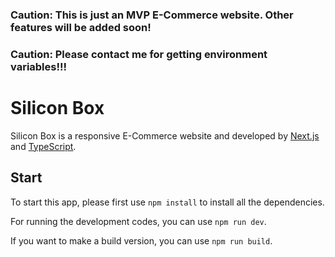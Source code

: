 ### Caution: This is just an MVP E-Commerce website. Other features will be added soon!

### Caution: Please contact me for getting environment variables!!!

# Silicon Box

Silicon Box is a responsive E-Commerce website and developed by [Next.js](https://nextjs.org/) and [TypeScript](https://www.typescriptlang.org/).

## Start

To start this app, please first use `npm install` to install all the dependencies.

For running the development codes, you can use `npm run dev`.

If you want to make a build version, you can use `npm run build`.